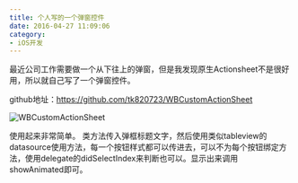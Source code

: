 ```yaml
---
title: 个人写的一个弹窗控件
date: 2016-04-27 11:09:06
category:
- iOS开发
---
```


最近公司工作需要做一个从下往上的弹窗，但是我发现原生Actionsheet不是很好用，所以就自己写了一个弹窗控件。

github地址：https://github.com/tk820723/WBCustomActionSheet

![WBCustomActionSheet][1]

使用起来非常简单。
类方法传入弹框标题文字，然后使用类似tableview的datasource使用方法，每一个按钮样式都可以传进去，可以不为每个按钮绑定方法，使用delegate的didSelectIndex来判断也可以。显示出来调用showAnimated即可。


[1]: http://7xt6mv.com2.z0.glb.clouddn.com/ActionSheet.png